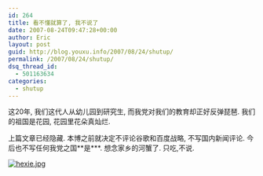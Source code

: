 ```yaml
---
id: 264
title: 看不懂就算了, 我不说了
date: 2007-08-24T09:47:28+00:00
author: Eric
layout: post
guid: http://blog.youxu.info/2007/08/24/shutup/
permalink: /2007/08/24/shutup/
dsq_thread_id:
  - 501163634
categories:
  - shutup
---
```

这20年, 我们这代人从幼儿园到研究生, 而我党对我们的教育却正好反弹琵琶. 我们的祖国是花园, 花园里花朵真灿烂.
  
上篇文章已经隐藏. 本博之前就决定不评论谷歌和百度战略, 不写国内新闻评论. 今后也不写任何我党之国\*\*是\*\**. 想念家乡的河蟹了. 只吃,不说.

[![hexie.jpg](http://blog.youxu.info/wp-content/uploads/2007/08/hexie.jpg)](http://blog.youxu.info/wp-content/uploads/2007/08/hexie.jpg "hexie.jpg")